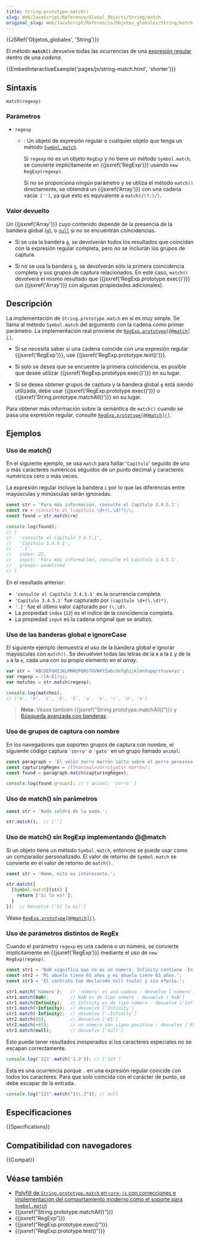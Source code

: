 ```yaml
---
title: String.prototype.match()
slug: Web/JavaScript/Reference/Global_Objects/String/match
original_slug: Web/JavaScript/Referencia/Objetos_globales/String/match
---
```


{{JSRef('Objetos_globales', 'String')}}

El método **`match()`** devuelve todas las ocurrencias de una [expresión regular](/es/docs/Web/JavaScript/Guide/Regular_Expressions) dentro de una _cadena_.

{{EmbedInteractiveExample('pages/js/string-match.html', 'shorter')}}

## Sintaxis

```js-nolint
match(regexp)
```

### Parámetros

- `regexp`
  - : Un objeto de expresión regular o cualquier objeto que tenga un método [`Symbol.match`](/es/docs/Web/JavaScript/Reference/Global_Objects/Symbol/match).

    Si `regexp` no es un objeto `RegExp` y no tiene un método `Symbol.match`, se convierte implícitamente en {{jsxref('RegExp')}} usando `new RegExp(regexp)`.

    Si no se proporciona ningún parámetro y se utiliza el método `match()` directamente, se obtendrá un {{jsxref('Array')}} con una cadena vacía: `['']`, ya que esto es equivalente a `match(/(?:)/)`.

### Valor devuelto

Un {{jsxref('Array')}} cuyo contenido depende de la presencia de la bandera global (`g`), o [`null`](/es/docs/Web/JavaScript/Reference/Operators/null) si no se encuentran coincidencias.

- Si se usa la bandera `g`, se devolverán todos los resultados que coincidan con la expresión regular completa, pero no se incluirán los grupos de captura.

- Si no se usa la bandera `g`, se devolverán sólo la primera coincidencia completa y sus grupos de captura relacionados. En este caso, `match()` devolverá el mismo resultado que {{jsxref('RegExp.prototype.exec()')}} (un {{jsxref('Array')}} con algunas propiedades adicionales).

## Descripción

La implementación de `String.prototype.match` en sí es muy simple. Se llama al método `Symbol.match` del argumento con la cadena como primer parámetro. La implementación real proviene de [`RegExp.prototype[@@match]()`](/es/docs/Web/JavaScript/Reference/Global_Objects/RegExp/@@match).

- Si se necesita saber si una cadena coincide con una expresión regular {{jsxref('RegExp')}}, use {{jsxref('RegExp.prototype.test()')}}.

- Si solo se desea que se encuentre la primera coincidencia, es posible que desee utilizar {{jsxref('RegExp.prototype.exec()')}} en su lugar.

- Si se desea obtener grupos de captura y la bandera global `g` está siendo utilizada, debe usar {{jsxref('RegExp.prototype.exec()')}} o {{jsxref('String.prototype.matchAll()')}} en su lugar.

Para obtener más información sobre la semántica de `match()` cuando se pasa una expresión regular, consulte [`RegExp.prototype[@@match]()`](/es/docs/Web/JavaScript/Reference/Global_Objects/RegExp/@@match).

## Ejemplos

### Uso de match()

En el siguiente ejemplo, se usa `match` para hallar '`Capítulo`' seguido de uno o más caracteres numéricos seguidos de un punto decimal y caracteres numéricos cero o más veces.

La expresión regular incluye la bandera `i` por lo que las diferencias entre mayúsculas y minúsculas serán ignoradas.

```js
const str = 'Para más información, consulte el Capítulo 3.4.5.1';
const re = /consulte el (capítulo \d+(\.\d)*)/i;
const found = str.match(re)

console.log(found);
// [
//   'consulte el Capítulo 3.4.5.1',
//   'Capítulo 3.4.5.1',
//   '.1',
//   index: 22,
//   input: 'Para más información, consulte el Capítulo 3.4.5.1',
//   groups: undefined
// ]
```

En el resultado anterior:

- `'consulte el Capítulo 3.4.5.1'` es la ocurrencia completa.
- `'Capítulo 3.4.5.1'` fue capturado por `(capítulo \d+(\.\d)*)`.
- `'.1'` fue el último valor capturado por `(\.\d)`.
- La propiedad `index` (`22`) es el índice de la coincidencia completa.
- La propiedad `input` es la cadena original que se analizó.

### Uso de las banderas global e ignoreCase

El siguiente ejemplo demuestra el uso de la bandera global e ignorar mayúsculas con `match()`. Se devuelven todas las letras de la `A` a la `E` y de la `a` a la `e`, cada una con su propio elemento en el _array_.

```js
var str = 'ABCDEFGHIJKLMNÑOPQRSTUVWXYZabcdefghijklmnñopqrstuvwxyz';
var regexp = /[A-E]/gi;
var matches = str.match(regexp);

console.log(matches);
// ['A', 'B', 'C', 'D', 'E', 'a', 'b', 'c', 'd', 'e']
```

> **Nota:** Véase también {{jsxref("String.prototype.matchAll()")}} y [Búsqueda avanzada con banderas](/es/docs/Web/JavaScript/Guide/Regular_Expressions#búsqueda_avanzada_con_banderas).

### Uso de grupos de captura con nombre

En los navegadores que soporten grupos de captura con nombre, el siguiente código captura `'zorro'` o `'gato'` en un grupo llamado `animal`:

```js
const paragraph = 'El veloz zorro marrón salta sobre el perro perezoso. Ladró.';
const capturingRegex = /(?<animal>zorro|gato) marrón/;
const found = paragraph.match(capturingRegex);

console.log(found.groups); // { animal: 'zorro' }
```

### Uso de match() sin parámetros

```js
const str = 'Nada saldrá de la nada.';

str.match();  // ['']
```

### Uso de match() sin RegExp implementando @@match

Si un objeto tiene un método `Symbol.match`, entonces se puede usar como un comparador personalizado. El valor de retorno de `Symbol.match` se convierte en el valor de retorno de `match()`.

```js
const str = 'Mmmm, esto es interesante.';

str.match({
  [Symbol.match](str) {
    return ['Sí lo es!'];
  }
});  // Devuelve ['Sí lo es!']
```

Véase [`RegExp.prototype[@@match]()`](/es/docs/Web/JavaScript/Reference/Global_Objects/RegExp/@@match).

### Uso de parámetros distintos de RegEx

Cuando el parámetro `regexp` es una cadena o un número, se convierte implícitamente en {{jsxref('RegExp')}} mediante el uso de `new RegExp(regexp)`.

```js
const str1 = 'NaN significa que no es un número. Infinity contiene -Infinity e +Infinity en JavaScript.';
const str2 = 'Mi abuelo tiene 65 años y mi abuela tiene 63 años.';
const str3 = 'El contrato fue declarado null (nulo) y sin efecto.';

str1.match('número');   // 'número' es una cadena - devuelve ['número']
str1.match(NaN);        // NaN es de tipo número - devuelve ['NaN']
str1.match(Infinity);   // Infinity es de tipo número - devuelve ['Infinity']
str1.match(+Infinity);  // devuelve ['Infinity']
str1.match(-Infinity);  // devuelve ['-Infinity']
str2.match(65);         // devuelve ['65']
str2.match(+65);        // un número con signo positivo - devuelve ['65']
str3.match(null);       // devuelve ['null']
```

Esto puede tener resultados inesperados si los caracteres especiales no se escapan correctamente.

```js
console.log('123'.match('1.3')); // ['123']
```

Esta es una ocurrencia porque `.` en una expresión regular coincide con todos los caracteres. Para que solo coincida con el carácter de punto, se debe escapar de la entrada.

```js
console.log("123".match("1\\.3")); // null
```

## Especificaciones

{{Specifications}}

## Compatibilidad con navegadores

{{Compat}}

## Véase también

- [Polyfill de `String.prototype.match` en `core-js` con correcciones e implementación del comportamiento moderno como el soporte para `Symbol.match`](https://github.com/zloirock/core-js#ecmascript-string-and-regexp)
- {{jsxref("String.prototype.matchAll()")}}
- {{jsxref("RegExp")}}
- {{jsxref("RegExp.prototype.exec()")}}
- {{jsxref("RegExp.prototype.test()")}}
